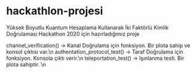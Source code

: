 # hackathlon-projesi
Yüksek Boyutlu Kuantum Hesaplama Kullanarak İki Faktörlü Kimlik Doğrulaması
Hackathon 2020 için hazırladığımız proje

channel_verification()        -> Kanal Doğrulama için fonksiyon. Bir plota sahip ve konsol çıktısı var.\n
authentation_protocol_test()  -> Taraf Doğrulama için fonksiyon. Konsola çıktı verir.\n
teleportation_test()          -> Işınlanma testi. Bir plota sahiptir. \n
